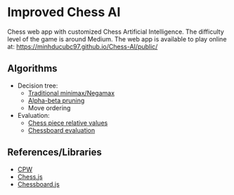 # Improved Chess AI

Chess web app with customized Chess Artificial Intelligence. The difficulty level of the game is around Medium. The web app is available to play online at: https://minhducubc97.github.io/Chess-AI/public/

## Algorithms

- Decision tree:
  - [Traditional minimax/Negamax](https://www.chessprogramming.org/Negamax)
  - [Alpha-beta pruning](https://www.chessprogramming.org/Alpha-Beta)
  - Move ordering
- Evaluation:
  - [Chess piece relative values](https://www.chessprogramming.org/Simplified_Evaluation_Function)
  - [Chessboard evaluation](https://www.chessprogramming.org/Simplified_Evaluation_Function)

## References/Libraries

- [CPW](https://www.chessprogramming.org/)
- [Chess.js](https://github.com/jhlywa/chess.js)
- [Chessboard.js](http://chessboardjs.com/)
